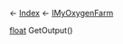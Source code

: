← [Index](Api-Index) ← [IMyOxygenFarm](SpaceEngineers.Game.ModAPI.Ingame.IMyOxygenFarm)

[float](System.Single) GetOutput()

